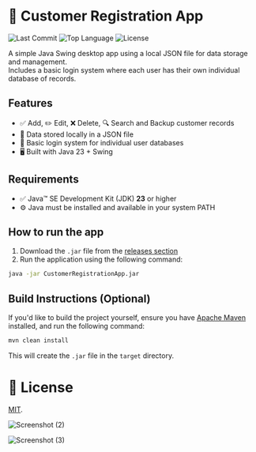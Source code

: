 # 📁 Customer Registration App

![Last Commit](https://img.shields.io/github/last-commit/nilmar-p/customer-registration-app?color=blue)
![Top Language](https://img.shields.io/github/languages/top/nilmar-p/customer-registration-app)
![License](https://img.shields.io/github/license/nilmar-p/customer-registration-app)

A simple Java Swing desktop app using a local JSON file for data storage and management.  
Includes a basic login system where each user has their own individual database of records.

## Features
- ✅ Add, ✏️ Edit, ❌ Delete, 🔍 Search and Backup customer records
- 📁 Data stored locally in a JSON file
- 🔐 Basic login system for individual user databases
- 🖥️ Built with Java 23 + Swing

## Requirements
- ✅ Java™ SE Development Kit (JDK) **23** or higher
- ⚙️ Java must be installed and available in your system PATH

## How to run the app
1. Download the `.jar` file from the [releases section](https://github.com/nilmar-p/customer-registration-app/releases)
2. Run the application using the following command:

```bash
java -jar CustomerRegistrationApp.jar
```

## Build Instructions (Optional)
If you'd like to build the project yourself, ensure you have [Apache Maven](https://maven.apache.org/) installed, and run the following command:

```bash
mvn clean install
```

This will create the `.jar` file in the `target` directory.

# 📜 License
[MIT](./LICENSE).

![Screenshot (2)](https://github.com/user-attachments/assets/bd95f72b-0996-4c62-91bd-64e6d7d71654)

![Screenshot (3)](https://github.com/user-attachments/assets/977917da-45d7-4484-a38e-a18d0c8da36f)

